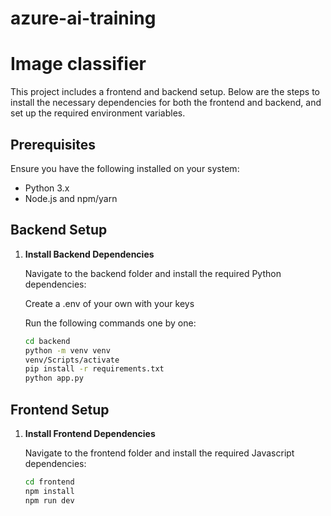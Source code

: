 # azure-ai-training

# Image classifier

This project includes a frontend and backend setup. Below are the steps to install the necessary dependencies for both the frontend and backend, and set up the required environment variables.

## Prerequisites

Ensure you have the following installed on your system:

- Python 3.x
- Node.js and npm/yarn

## Backend Setup

1. **Install Backend Dependencies**

   Navigate to the backend folder and install the required Python dependencies:

   Create a .env of your own with your keys

   Run the following commands one by one:

   ```bash
   cd backend
   python -m venv venv
   venv/Scripts/activate
   pip install -r requirements.txt
   python app.py

## Frontend Setup

1. **Install Frontend Dependencies**

   Navigate to the frontend folder and install the required Javascript dependencies:

   ```bash
   cd frontend
   npm install
   npm run dev
   
